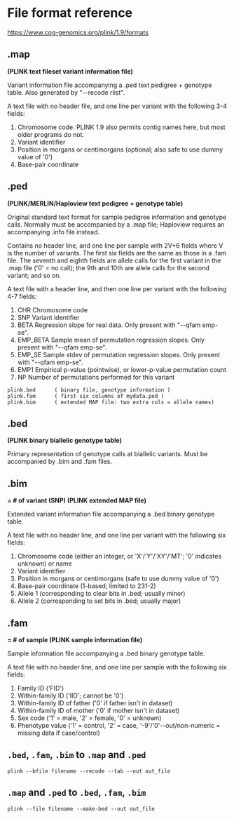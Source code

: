 
# File format reference
<a href="https://www.cog-genomics.org/plink/1.9/formats" target="_blank"> https://www.cog-genomics.org/plink/1.9/formats </a>

## .map
**(PLINK text fileset variant information file)**

Variant information file accompanying a .ped text pedigree + genotype table. Also generated by "--recode rlist".

A text file with no header file, and one line per variant with the following 3-4 fields:

1. Chromosome code. PLINK 1.9 also permits contig names here, but most older programs do not.
1. Variant identifier
1. Position in morgans or centimorgans (optional; also safe to use dummy value of '0')
1. Base-pair coordinate

## .ped
**(PLINK/MERLIN/Haploview text pedigree + genotype table)**

Original standard text format for sample pedigree information and genotype calls. Normally must be accompanied by a .map file; Haploview requires an accompanying .info file instead.

Contains no header line, and one line per sample with 2V+6 fields where V is the number of variants. The first six fields are the same as those in a .fam file. The seventh and eighth fields are allele calls for the first variant in the .map file ('0' = no call); the 9th and 10th are allele calls for the second variant; and so on.

A text file with a header line, and then one line per variant with the following 4-7 fields:

1. CHR	Chromosome code
1. SNP	Variant identifier
1. BETA	Regression slope for real data. Only present with "--qfam emp-se".
1. EMP_BETA	Sample mean of permutation regression slopes. Only present with "--qfam emp-se".
1. EMP_SE	Sample stdev of permutation regression slopes. Only present with "--qfam emp-se".
1. EMP1	Empirical p-value (pointwise), or lower-p-value permutation count
1. NP	Number of permutations performed for this variant

```
plink.bed      ( binary file, genotype information )
plink.fam      ( first six columns of mydata.ped ) 
plink.bim      ( extended MAP file: two extra cols = allele names)
```

## .bed
**(PLINK binary biallelic genotype table)**

Primary representation of genotype calls at biallelic variants. Must be accompanied by .bim and .fam files.


## .bim 
**= # of variant (SNP) (PLINK extended MAP file)**

Extended variant information file accompanying a .bed binary genotype table.

A text file with no header line, and one line per variant with the following six fields:

1. Chromosome code (either an integer, or 'X'/'Y'/'XY'/'MT'; '0' indicates unknown) or name
1. Variant identifier
1. Position in morgans or centimorgans (safe to use dummy value of '0')
1. Base-pair coordinate (1-based; limited to 231-2)
1. Allele 1 (corresponding to clear bits in .bed; usually minor)
1. Allele 2 (corresponding to set bits in .bed; usually major)

## .fam 
**= # of sample (PLINK sample information file)**

Sample information file accompanying a .bed binary genotype table. 

A text file with no header line, and one line per sample with the following six fields:

1. Family ID ('FID')
1. Within-family ID ('IID'; cannot be '0')
1. Within-family ID of father ('0' if father isn't in dataset)
1. Within-family ID of mother ('0' if mother isn't in dataset)
1. Sex code ('1' = male, '2' = female, '0' = unknown)
1. Phenotype value ('1' = control, '2' = case, '-9'/'0'--out/non-numeric = missing data if case/control)


## `.bed`, `.fam`, `.bim` to `.map` and `.ped`
```
plink --bfile filename --recode --tab --out out_file
```

## `.map` and `.ped` to `.bed`, `.fam`, `.bim`
```
plink --file filename --make-bed --out out_file
```
